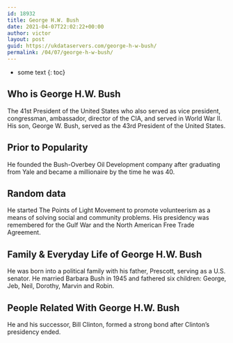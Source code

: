 ```yaml
---
id: 18932
title: George H.W. Bush
date: 2021-04-07T22:02:22+00:00
author: victor
layout: post
guid: https://ukdataservers.com/george-h-w-bush/
permalink: /04/07/george-h-w-bush/
---
```


* some text
{: toc}


## Who is George H.W. Bush



The 41st President of the United States who also served as vice president, congressman, ambassador, director of the CIA, and served in World War II. His son, George W. Bush, served as the 43rd President of the United States.

                
                
                
## Prior to Popularity



He founded the Bush-Overbey Oil Development company after graduating from Yale and became a millionaire by the time he was 40.

                
                
                
## Random data



He started The Points of Light Movement to promote volunteerism as a means of solving social and community problems. His presidency was remembered for the Gulf War and the North American Free Trade Agreement.

                
                
                
## Family & Everyday Life of George H.W. Bush



He was born into a political family with his father, Prescott, serving as a U.S. senator. He married Barbara Bush in 1945 and fathered six children: George, Jeb, Neil, Dorothy, Marvin and Robin.

                
                
                
## People Related With George H.W. Bush



He and his successor, Bill Clinton, formed a strong bond after Clinton&#8217;s presidency ended.

                
              
            
          
          
          